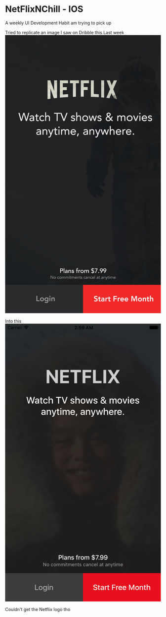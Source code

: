 # NetFlixNChill - IOS
A weekly UI Development Habit am trying to pick up

Tried to replicate an image I saw on Dribble this Last week
![alt tag](https://github.com/Knexis/NetFlixNChill/blob/master/art/original.jpg?raw=true)

Into this
![alt tag](https://github.com/Knexis/NetFlixNChill/blob/master/art/Prototype.png?raw=true)

Couldn't get the Netflix logo tho

